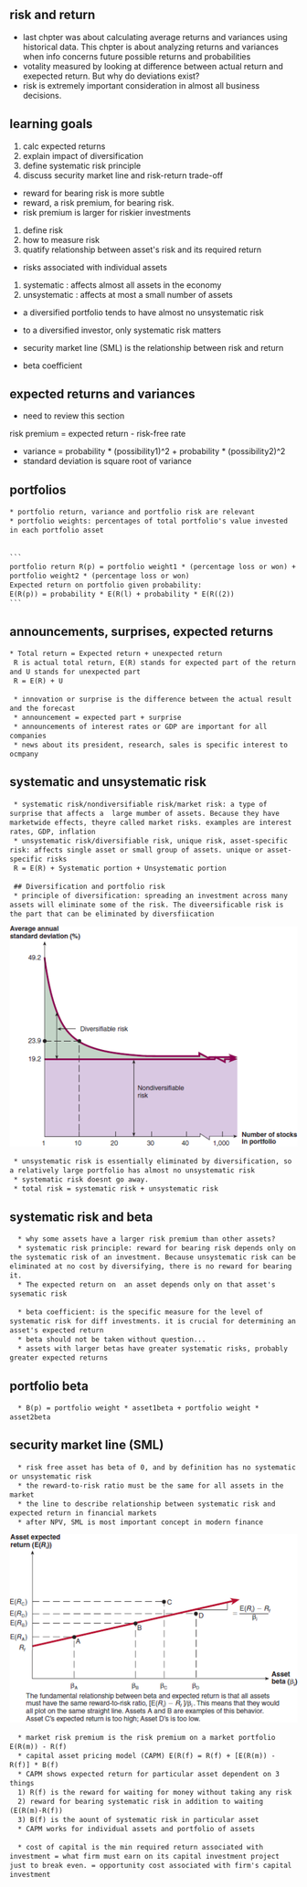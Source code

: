  ## risk and return
 * last chpter was about calculating average returns and variances using historical data. This chpter is about analyzing returns and variances when info concerns future possible returns and probabilities
 * votality measured by looking at difference between actual return and exepected return. But why do deviations exist?
 * risk is extremely important consideration in almost all business decisions. 

## learning goals
 1) calc expected returns
 2) explain impact of diversification
 3) define systematic risk principle
 4) discuss security market line and risk-return trade-off
  
  * reward for bearing risk is more subtle 
  * reward, a risk premium, for bearing risk. 
  * risk premium is larger for riskier investments
  
  1) define risk
  2) how to measure risk
  3) quatify relationship between asset's risk and its required return
  
  * risks associated with individual assets
  1) systematic : affects almost all assets in the economy
  2) unsystematic : affects at most a small number of assets
  * a diversified portfolio tends to have almost no unsystematic risk
  * to a diversified investor, only systematic risk matters
  
  * security market line (SML) is the relationship between risk and return
  * beta coefficient
 
## expected returns and variances
  * need to review this section
 
   risk premium = expected return - risk-free rate

   
   * variance = probability * (possibility1)^2 + probability * (possibility2)^2
   * standard deviation is square root of variance
   
   
## portfolios
    * portfolio return, variance and portfolio risk are relevant
    * portfolio weights: percentages of total portfolio's value invested in each portfolio asset
  
  
    ```
    portfolio return R(p) = portfolio weight1 * (percentage loss or won) + portfolio weight2 * (percentage loss or won)
    Expected return on portfolio given probability:
    E(R(p)) = probability * E(R(l) + probability * E(R((2))
    ```
    
  ## announcements, surprises, expected returns
    * Total return = Expected return + unexpected return
     R is actual total return, E(R) stands for expected part of the return and U stands for unexpected part
     R = E(R) + U
     
     * innovation or surprise is the difference between the actual result and the forecast
     * announcement = expected part + surprise
     * announcements of interest rates or GDP are important for all companies
     * news about its president, research, sales is specific interest to ocmpany
     
## systematic and unsystematic risk
     * systematic risk/nondiversifiable risk/market risk: a type of surprise that affects a  large mumber of assets. Because they have marketwide effects, theyre called market risks. examples are interest rates, GDP, inflation
     * unsystematic risk/diversifiable risk, unique risk, asset-specific risk: affects single asset or small group of assets. unique or asset-specific risks
     R = E(R) + Systematic portion + Unsystematic portion
     
     ## Diversification and portfolio risk
     * principle of diversification: spreading an investment across many assets will eliminate some of the risk. The diveersificable risk is the part that can be eliminated by diversfiication
   
   ![Image of role](https://github.com/amybohbeanii/Study/blob/master/diversification.png)
     
     * unsystematic risk is essentially eliminated by diversification, so a relatively large portfolio has almost no unsystematic risk
     * systematic risk doesnt go away.
     * total risk = systematic risk + unsystematic risk
     
 
## systematic risk and beta
      * why some assets have a larger risk premium than other assets?
      * systematic risk principle: reward for bearing risk depends only on the systematic risk of an investment. Because unsystematic risk can be eliminated at no cost by diversifying, there is no reward for bearing it.
      * The expected return on  an asset depends only on that asset's sysematic risk
      
      * beta coefficient: is the specific measure for the level of systematic risk for diff investments. it is crucial for determining an asset's expected return
      * beta should not be taken without question...
      * assets with larger betas have greater systematic risks, probably greater expected returns
      
     
     
  ## portfolio beta
      * B(p) = portfolio weight * asset1beta + portfolio weight * asset2beta
      
   ## security market line (SML)
      * risk free asset has beta of 0, and by definition has no systematic or unsystematic risk
      * the reward-to-risk ratio must be the same for all assets in the market
      * the line to describe relationship between systematic risk and expected return in financial markets
      * after NPV, SML is most important concept in modern finance
 
 ![Image of role](https://github.com/amybohbeanii/Study/blob/master/sml.png)
      
      * market risk premium is the risk premium on a market portfolio E(R(m)) - R(f)
      * capital asset pricing model (CAPM) E(R(f) = R(f) + [E(R(m)) - R(f)] * B(f)
      * CAPM shows expected return for particular asset dependent on 3 things
      1) R(f) is the reward for waiting for money without taking any risk
      2) reward for bearing systematic risk in addition to waiting (E(R(m)-R(f))
      3) B(f) is the aount of systematic risk in particular asset
      * CAPM works for individual assets and portfolio of assets
      
      * cost of capital is the min required return associated with investment = what firm must earn on its capital investment project just to break even. = opportunity cost associated with firm's capital investment
